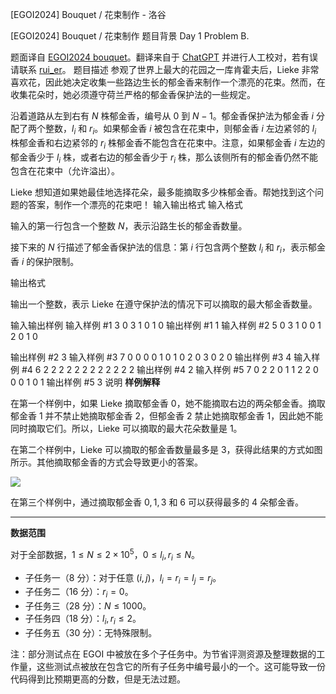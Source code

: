 



[EGOI2024] Bouquet / 花束制作 - 洛谷














[EGOI2024] Bouquet / 花束制作
题目背景
Day 1 Problem B.

题面译自 [EGOI2024 bouquet](https://wiki.egoi2024.nl/tasks/bouquet/statement-isc.pdf)。翻译来自于 [ChatGPT](https://chatgpt.com/) 并进行人工校对，若有误请联系 [rui_er](https://www.luogu.com.cn/user/122461)。
题目描述
参观了世界上最大的花园之一库肯霍夫后，Lieke 非常喜欢花，因此她决定收集一些路边生长的郁金香来制作一个漂亮的花束。然而，在收集花朵时，她必须遵守荷兰严格的郁金香保护法的一些规定。

沿着道路从左到右有 $N$ 株郁金香，编号从 $0$ 到 $N - 1$。郁金香保护法为郁金香 $i$ 分配了两个整数，$l_i$ 和 $r_i$。如果郁金香 $i$ 被包含在花束中，则郁金香 $i$ 左边紧邻的 $l_i$ 株郁金香和右边紧邻的 $r_i$ 株郁金香不能包含在花束中。注意，如果郁金香 $i$ 左边的郁金香少于 $l_i$ 株，或者右边的郁金香少于 $r_i$ 株，那么该侧所有的郁金香仍然不能包含在花束中（允许溢出）。

Lieke 想知道如果她最佳地选择花朵，最多能摘取多少株郁金香。帮她找到这个问题的答案，制作一个漂亮的花束吧！
输入输出格式
输入格式

输入的第一行包含一个整数 $N$，表示沿路生长的郁金香数量。

接下来的 $N$ 行描述了郁金香保护法的信息：第 $i$ 行包含两个整数 $l_i$ 和 $r_i$，表示郁金香 $i$ 的保护限制。

输出格式

输出一个整数，表示 Lieke 在遵守保护法的情况下可以摘取的最大郁金香数量。

输入输出样例
输入样例 #1
3
0 3
1 0
1 0
输出样例 #1
1
输入样例 #2
5
0 3
1 0
0 1
2 0
1 0

输出样例 #2
3
输入样例 #3
7
0 0
0 0
1 0
1 0
2 0
3 0
2 0
输出样例 #3
4
输入样例 #4
6
2 2
2 2
2 2
2 2
2 2
2 2
输出样例 #4
2
输入样例 #5
7
0 2
2 0
1 1
2 2
0 0
0 1
0 1
输出样例 #5
3
说明
**样例解释**

在第一个样例中，如果 Lieke 摘取郁金香 $0$，她不能摘取右边的两朵郁金香。摘取郁金香 $1$ 并不禁止她摘取郁金香 $2$，但郁金香 $2$ 禁止她摘取郁金香 $1$，因此她不能同时摘取它们。所以，Lieke 可以摘取的最大花朵数量是 $1$。

在第二个样例中，Lieke 可以摘取的郁金香数量最多是 $3$，获得此结果的方式如图所示。其他摘取郁金香的方式会导致更小的答案。

![](https://cdn.luogu.com.cn/upload/image_hosting/94f6sv0n.png)

在第三个样例中，通过摘取郁金香 $0, 1, 3$ 和 $6$ 可以获得最多的 $4$ 朵郁金香。

---

**数据范围**

对于全部数据，$1\le N\le 2\times 10^5$，$0\le l_i,r_i\le N$。

- 子任务一（$8$ 分）：对于任意 $(i,j)$，$l_i=r_i=l_j=r_j$。
- 子任务二（$16$ 分）：$r_i=0$。
- 子任务三（$28$ 分）：$N\le 1000$。
- 子任务四（$18$ 分）：$l_i,r_i\le 2$。
- 子任务五（$30$ 分）：无特殊限制。

注：部分测试点在 EGOI 中被放在多个子任务中。为节省评测资源及整理数据的工作量，这些测试点被放在包含它的所有子任务中编号最小的一个。这可能导致一份代码得到比预期更高的分数，但是无法过题。






